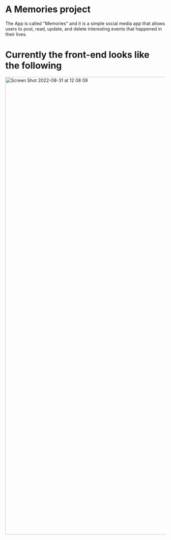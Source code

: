 # A Memories project<br/>
The App is called "Memories" and it is a simple social media app that allows users to post, read, update, and delete interesting events that happened in their lives.<br/>

# Currently the front-end looks like the following<br/>

<img width="1440" alt="Screen Shot 2022-08-31 at 12 08 09" src="https://user-images.githubusercontent.com/39294611/187762361-85875f95-6023-4367-8461-e801b4604c47.png">
